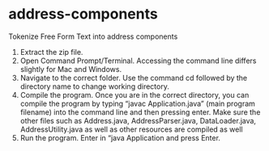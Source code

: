 # address-components

Tokenize Free Form Text into address components

1.	Extract the zip file.
2.	Open Command Prompt/Terminal. Accessing the command line differs slightly for Mac and Windows.
3.	Navigate to the correct folder. Use the command cd followed by the directory name to change working directory.
4.	Compile the program. Once you are in the correct directory, you can compile the program by typing “javac Application.java” (main program filename) into the command line and then pressing enter. Make sure the other files such as Address.java, AddressParser.java, DataLoader.java, AddressUtility.java as well as other resources are compiled as well
5.	Run the program. Enter in “java Application and press Enter.
